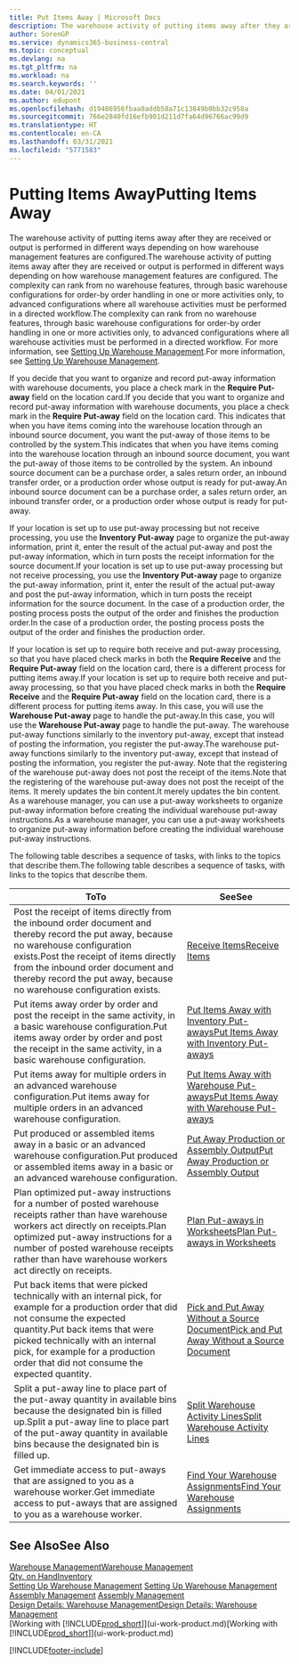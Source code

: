 ```yaml
---
title: Put Items Away | Microsoft Docs
description: The warehouse activity of putting items away after they are received or output is performed in different ways depending on how warehouse management features are configured.
author: SorenGP
ms.service: dynamics365-business-central
ms.topic: conceptual
ms.devlang: na
ms.tgt_pltfrm: na
ms.workload: na
ms.search.keywords: ''
ms.date: 04/01/2021
ms.author: edupont
ms.openlocfilehash: d19486956fbaa0addb58a71c13849b0bb32c958a
ms.sourcegitcommit: 766e2840fd16efb901d211d7fa64d96766ac99d9
ms.translationtype: HT
ms.contentlocale: en-CA
ms.lasthandoff: 03/31/2021
ms.locfileid: "5771583"
---
```

# <a name="putting-items-away"></a><span data-ttu-id="43fef-103">Putting Items Away</span><span class="sxs-lookup"><span data-stu-id="43fef-103">Putting Items Away</span></span>
<span data-ttu-id="43fef-104">The warehouse activity of putting items away after they are received or output is performed in different ways depending on how warehouse management features are configured.</span><span class="sxs-lookup"><span data-stu-id="43fef-104">The warehouse activity of putting items away after they are received or output is performed in different ways depending on how warehouse management features are configured.</span></span> <span data-ttu-id="43fef-105">The complexity can rank from no warehouse features, through basic warehouse configurations for order-by order handling in one or more activities only, to advanced configurations where all warehouse activities must be performed in a directed workflow.</span><span class="sxs-lookup"><span data-stu-id="43fef-105">The complexity can rank from no warehouse features, through basic warehouse configurations for order-by order handling in one or more activities only, to advanced configurations where all warehouse activities must be performed in a directed workflow.</span></span> <span data-ttu-id="43fef-106">For more information, see [Setting Up Warehouse Management](warehouse-setup-warehouse.md).</span><span class="sxs-lookup"><span data-stu-id="43fef-106">For more information, see [Setting Up Warehouse Management](warehouse-setup-warehouse.md).</span></span>

<span data-ttu-id="43fef-107">If you decide that you want to organize and record put-away information with warehouse documents, you place a check mark in the **Require Put-away** field on the location card.</span><span class="sxs-lookup"><span data-stu-id="43fef-107">If you decide that you want to organize and record put-away information with warehouse documents, you place a check mark in the **Require Put-away** field on the location card.</span></span> <span data-ttu-id="43fef-108">This indicates that when you have items coming into the warehouse location through an inbound source document, you want the put-away of those items to be controlled by the system.</span><span class="sxs-lookup"><span data-stu-id="43fef-108">This indicates that when you have items coming into the warehouse location through an inbound source document, you want the put-away of those items to be controlled by the system.</span></span> <span data-ttu-id="43fef-109">An inbound source document can be a purchase order, a sales return order, an inbound transfer order, or a production order whose output is ready for put-away.</span><span class="sxs-lookup"><span data-stu-id="43fef-109">An inbound source document can be a purchase order, a sales return order, an inbound transfer order, or a production order whose output is ready for put-away.</span></span>  

<span data-ttu-id="43fef-110">If your location is set up to use put-away processing but not receive processing, you use the **Inventory Put-away** page to organize the put-away information, print it, enter the result of the actual put-away and post the put-away information, which in turn posts the receipt information for the source document.</span><span class="sxs-lookup"><span data-stu-id="43fef-110">If your location is set up to use put-away processing but not receive processing, you use the **Inventory Put-away** page to organize the put-away information, print it, enter the result of the actual put-away and post the put-away information, which in turn posts the receipt information for the source document.</span></span> <span data-ttu-id="43fef-111">In the case of a production order, the posting process posts the output of the order and finishes the production order.</span><span class="sxs-lookup"><span data-stu-id="43fef-111">In the case of a production order, the posting process posts the output of the order and finishes the production order.</span></span>

<span data-ttu-id="43fef-112">If your location is set up to require both receive and put-away processing, so that you have placed check marks in both the **Require Receive** and the **Require Put-away** field on the location card, there is a different process for putting items away.</span><span class="sxs-lookup"><span data-stu-id="43fef-112">If your location is set up to require both receive and put-away processing, so that you have placed check marks in both the **Require Receive** and the **Require Put-away** field on the location card, there is a different process for putting items away.</span></span> <span data-ttu-id="43fef-113">In this case, you will use the **Warehouse Put-away** page to handle the put-away.</span><span class="sxs-lookup"><span data-stu-id="43fef-113">In this case, you will use the **Warehouse Put-away** page to handle the put-away.</span></span> <span data-ttu-id="43fef-114">The warehouse put-away functions similarly to the inventory put-away, except that instead of posting the information, you register the put-away.</span><span class="sxs-lookup"><span data-stu-id="43fef-114">The warehouse put-away functions similarly to the inventory put-away, except that instead of posting the information, you register the put-away.</span></span> <span data-ttu-id="43fef-115">Note that the registering of the warehouse put-away does not post the receipt of the items.</span><span class="sxs-lookup"><span data-stu-id="43fef-115">Note that the registering of the warehouse put-away does not post the receipt of the items.</span></span> <span data-ttu-id="43fef-116">It merely updates the bin content.</span><span class="sxs-lookup"><span data-stu-id="43fef-116">It merely updates the bin content.</span></span> <span data-ttu-id="43fef-117">As a warehouse manager, you can use a put-away worksheets to organize put-away information before creating the individual warehouse put-away instructions.</span><span class="sxs-lookup"><span data-stu-id="43fef-117">As a warehouse manager, you can use a put-away worksheets to organize put-away information before creating the individual warehouse put-away instructions.</span></span>

<span data-ttu-id="43fef-118">The following table describes a sequence of tasks, with links to the topics that describe them.</span><span class="sxs-lookup"><span data-stu-id="43fef-118">The following table describes a sequence of tasks, with links to the topics that describe them.</span></span>   

|<span data-ttu-id="43fef-119">**To**</span><span class="sxs-lookup"><span data-stu-id="43fef-119">**To**</span></span>|<span data-ttu-id="43fef-120">**See**</span><span class="sxs-lookup"><span data-stu-id="43fef-120">**See**</span></span>|  
|------------|-------------|  
|<span data-ttu-id="43fef-121">Post the receipt of items directly from the inbound order document and thereby record the put away, because no warehouse configuration exists.</span><span class="sxs-lookup"><span data-stu-id="43fef-121">Post the receipt of items directly from the inbound order document and thereby record the put away, because no warehouse configuration exists.</span></span>|[<span data-ttu-id="43fef-122">Receive Items</span><span class="sxs-lookup"><span data-stu-id="43fef-122">Receive Items</span></span>](warehouse-how-receive-items.md)|  
|<span data-ttu-id="43fef-123">Put items away order by order and post the receipt in the same activity, in a basic warehouse configuration.</span><span class="sxs-lookup"><span data-stu-id="43fef-123">Put items away order by order and post the receipt in the same activity, in a basic warehouse configuration.</span></span>|[<span data-ttu-id="43fef-124">Put Items Away with Inventory Put-aways</span><span class="sxs-lookup"><span data-stu-id="43fef-124">Put Items Away with Inventory Put-aways</span></span>](warehouse-how-to-put-items-away-with-inventory-put-aways.md)|  
|<span data-ttu-id="43fef-125">Put items away for multiple orders in an advanced warehouse configuration.</span><span class="sxs-lookup"><span data-stu-id="43fef-125">Put items away for multiple orders in an advanced warehouse configuration.</span></span>|[<span data-ttu-id="43fef-126">Put Items Away with Warehouse Put-aways</span><span class="sxs-lookup"><span data-stu-id="43fef-126">Put Items Away with Warehouse Put-aways</span></span>](warehouse-how-to-put-items-away-with-warehouse-put-aways.md)|  
|<span data-ttu-id="43fef-127">Put produced or assembled items away in a basic or an advanced warehouse configuration.</span><span class="sxs-lookup"><span data-stu-id="43fef-127">Put produced or assembled items away in a basic or an advanced warehouse configuration.</span></span>|[<span data-ttu-id="43fef-128">Put Away Production or Assembly Output</span><span class="sxs-lookup"><span data-stu-id="43fef-128">Put Away Production or Assembly Output</span></span>](warehouse-how-to-put-away-production-output.md)|
|<span data-ttu-id="43fef-129">Plan optimized put-away instructions for a number of posted warehouse receipts rather than have warehouse workers act directly on receipts.</span><span class="sxs-lookup"><span data-stu-id="43fef-129">Plan optimized put-away instructions for a number of posted warehouse receipts rather than have warehouse workers act directly on receipts.</span></span>|[<span data-ttu-id="43fef-130">Plan Put-aways in Worksheets</span><span class="sxs-lookup"><span data-stu-id="43fef-130">Plan Put-aways in Worksheets</span></span>](warehouse-how-to-plan-put-aways-in-worksheets.md)|  
|<span data-ttu-id="43fef-131">Put back items that were picked technically with an internal pick, for example for a production order that did not consume the expected quantity.</span><span class="sxs-lookup"><span data-stu-id="43fef-131">Put back items that were picked technically with an internal pick, for example for a production order that did not consume the expected quantity.</span></span>|[<span data-ttu-id="43fef-132">Pick and Put Away Without a Source Document</span><span class="sxs-lookup"><span data-stu-id="43fef-132">Pick and Put Away Without a Source Document</span></span>](warehouse-how-to-create-put-aways-from-internal-put-aways.md)|
|<span data-ttu-id="43fef-133">Split a put-away line to place part of the put-away quantity in available bins because the designated bin is filled up.</span><span class="sxs-lookup"><span data-stu-id="43fef-133">Split a put-away line to place part of the put-away quantity in available bins because the designated bin is filled up.</span></span>|[<span data-ttu-id="43fef-134">Split Warehouse Activity Lines</span><span class="sxs-lookup"><span data-stu-id="43fef-134">Split Warehouse Activity Lines</span></span>](warehouse-how-to-split-warehouse-activity-lines.md)|
|<span data-ttu-id="43fef-135">Get immediate access to put-aways that are assigned to you as a warehouse worker.</span><span class="sxs-lookup"><span data-stu-id="43fef-135">Get immediate access to put-aways that are assigned to you as a warehouse worker.</span></span>|[<span data-ttu-id="43fef-136">Find Your Warehouse Assignments</span><span class="sxs-lookup"><span data-stu-id="43fef-136">Find Your Warehouse Assignments</span></span>](warehouse-how-to-find-your-warehouse-assignments.md)|    

## <a name="see-also"></a><span data-ttu-id="43fef-137">See Also</span><span class="sxs-lookup"><span data-stu-id="43fef-137">See Also</span></span>  
[<span data-ttu-id="43fef-138">Warehouse Management</span><span class="sxs-lookup"><span data-stu-id="43fef-138">Warehouse Management</span></span>](warehouse-manage-warehouse.md)  
[<span data-ttu-id="43fef-139">Qty. on Hand</span><span class="sxs-lookup"><span data-stu-id="43fef-139">Inventory</span></span>](inventory-manage-inventory.md)  
<span data-ttu-id="43fef-140">[Setting Up Warehouse Management](warehouse-setup-warehouse.md)   </span><span class="sxs-lookup"><span data-stu-id="43fef-140">[Setting Up Warehouse Management](warehouse-setup-warehouse.md)   </span></span>  
<span data-ttu-id="43fef-141">[Assembly Management](assembly-assemble-items.md)  </span><span class="sxs-lookup"><span data-stu-id="43fef-141">[Assembly Management](assembly-assemble-items.md)  </span></span>  
[<span data-ttu-id="43fef-142">Design Details: Warehouse Management</span><span class="sxs-lookup"><span data-stu-id="43fef-142">Design Details: Warehouse Management</span></span>](design-details-warehouse-management.md)  
<span data-ttu-id="43fef-143">[Working with [!INCLUDE[prod_short](includes/prod_short.md)]](ui-work-product.md)</span><span class="sxs-lookup"><span data-stu-id="43fef-143">[Working with [!INCLUDE[prod_short](includes/prod_short.md)]](ui-work-product.md)</span></span>  


[!INCLUDE[footer-include](includes/footer-banner.md)]